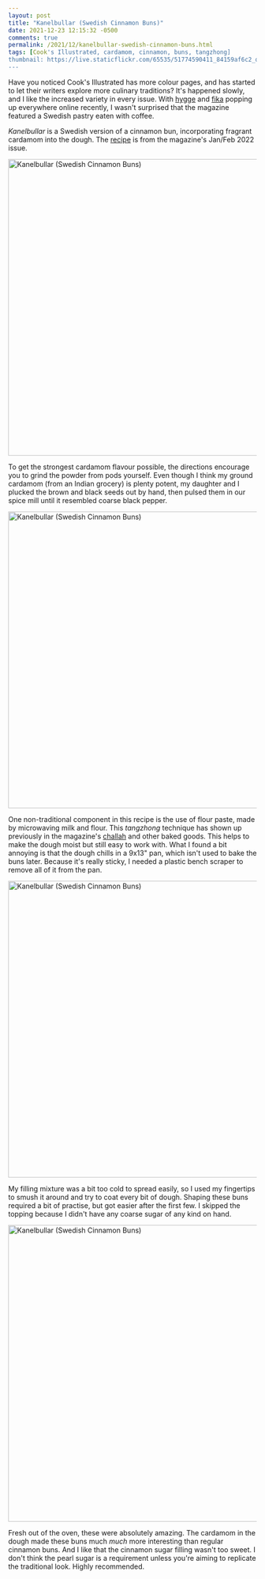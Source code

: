 ```yaml
---
layout: post
title: "Kanelbullar (Swedish Cinnamon Buns)"
date: 2021-12-23 12:15:32 -0500
comments: true
permalink: /2021/12/kanelbullar-swedish-cinnamon-buns.html
tags: [Cook's Illustrated, cardamom, cinnamon, buns, tangzhong]
thumbnail: https://live.staticflickr.com/65535/51774590411_84159af6c2_q.jpg
---
```


Have you noticed Cook's Illustrated has more colour pages, and has started
to let their writers explore more culinary traditions? It's happened
slowly, and I like the increased variety in every issue. With [hygge](https://en.wikipedia.org/wiki/Hygge)
and [fika](https://en.wikipedia.org/wiki/Coffee_culture#Sweden) popping
up everywhere online recently, I wasn't surprised that the
magazine featured a Swedish pastry eaten with coffee.

_Kanelbullar_ is a Swedish version of a cinnamon bun, incorporating fragrant cardamom 
into the dough. The [recipe](https://www.cooksillustrated.com/recipes/14294-kanelbullar-swedish-cinnamon-buns)
is from the magazine's Jan/Feb 2022 issue. 

<a data-flickr-embed="true" href="https://www.flickr.com/photos/gnuf/51775471115/in/photostream/" title="Kanelbullar (Swedish Cinnamon Buns)"><img src="https://live.staticflickr.com/65535/51775471115_ca24299f52_c.jpg" width="800" height="600" alt="Kanelbullar (Swedish Cinnamon Buns)"></a><script async src="//embedr.flickr.com/assets/client-code.js" charset="utf-8"></script>

To get the strongest cardamom flavour possible, the directions encourage you
to grind the powder from pods yourself. Even though I think my
ground cardamom (from an Indian grocery) is plenty potent, my
daughter and I plucked the brown and black seeds out by hand, then
pulsed them in our spice mill until it resembled coarse black pepper.

<a data-flickr-embed="true" href="https://www.flickr.com/photos/gnuf/51773769322/in/photostream/" title="Kanelbullar (Swedish Cinnamon Buns)"><img src="https://live.staticflickr.com/65535/51773769322_3923970077_c.jpg" width="800" height="600" alt="Kanelbullar (Swedish Cinnamon Buns)"></a><script async src="//embedr.flickr.com/assets/client-code.js" charset="utf-8"></script>

One non-traditional component in this recipe is the use of flour paste,
made by microwaving milk and flour. This _tangzhong_ technique has shown
up previously in the magazine's [challah](/2020/04/easy-braid-challah-cooks-illustrated.html)
and other baked goods. This helps to make the dough moist but still easy to
work with. What I found a bit annoying is that the dough chills in a 9x13" pan,
which isn't used to bake the buns later. Because it's really sticky, I needed
a plastic bench scraper to remove all of it from the pan.

<a data-flickr-embed="true" href="https://www.flickr.com/photos/gnuf/51773769257/in/photostream/" title="Kanelbullar (Swedish Cinnamon Buns)"><img src="https://live.staticflickr.com/65535/51773769257_617f08d256_c.jpg" width="800" height="600" alt="Kanelbullar (Swedish Cinnamon Buns)"></a><script async src="//embedr.flickr.com/assets/client-code.js" charset="utf-8"></script>

My filling mixture was a bit too cold to spread easily, so I used my fingertips
to smush it around and try to coat every bit of dough. Shaping these buns required
a bit of practise, but got easier after the first few. I skipped the topping
because I didn't have any coarse sugar of any kind on hand.

<a data-flickr-embed="true" href="https://www.flickr.com/photos/gnuf/51774590411/in/photostream/" title="Kanelbullar (Swedish Cinnamon Buns)"><img src="https://live.staticflickr.com/65535/51774590411_84159af6c2_c.jpg" width="800" height="600" alt="Kanelbullar (Swedish Cinnamon Buns)"></a><script async src="//embedr.flickr.com/assets/client-code.js" charset="utf-8"></script>

Fresh out of the oven, these were absolutely amazing. The cardamom in the dough made 
these buns much _much_ more interesting than regular cinnamon buns. And I like that the
cinnamon sugar filling wasn't too sweet. I don't think the pearl sugar is a requirement
unless you're aiming to replicate the traditional look. Highly recommended.

